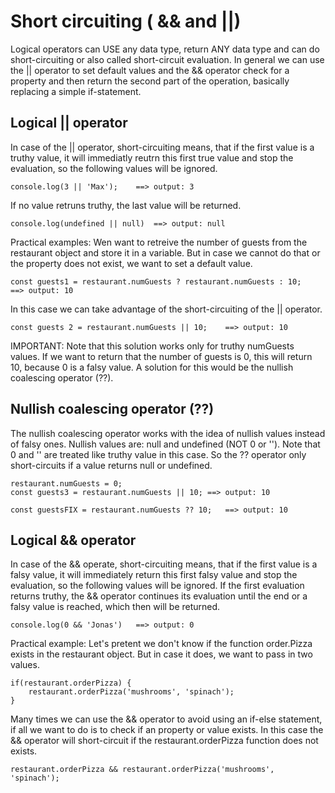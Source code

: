 # Short circuiting ( && and ||)

Logical operators can USE any data type, return ANY data type and can do short-circuiting or also called short-circuit evaluation.
In general we can use the || operator to set default values and the && operator check for a property and then return the second part of the operation, basically replacing a simple if-statement.

## Logical || operator

In case of the || operator, short-circuiting means, that if the first value is a truthy value, it will immediatly reutrn this first true value and stop the evaluation, so the following values will be ignored.

	console.log(3 || 'Max');	==> output: 3

If no value retruns truthy, the last value will be returned.

	console.log(undefined || null)	==> output: null

Practical examples:
Wen want to retreive the number of guests from the restaurant object and store it in a variable. But in case we cannot do that or the property does not exist, we want to set a default value.

	const guests1 = restaurant.numGuests ? restaurant.numGuests : 10;	==> output: 10

In this case we can take advantage of the short-circuiting of the || operator.

	const guests 2 = restaurant.numGuests || 10;	==> output: 10

IMPORTANT: Note that this solution works only for truthy numGuests values. If we want to return that the number of guests is 0, this will return 10, because 0 is a falsy value. A solution for this would be the nullish coalescing operator (??).

## Nullish coalescing operator (??)

The nullish coalescing operator works with the idea of nullish values instead of falsy ones. Nullish values are: null and undefined (NOT 0 or ''). Note that 0 and '' are treated like truthy value in this case. So the ?? operator only short-circuits if a value returns null or undefined.

	restaurant.numGuests = 0;
	const guests3 = restaurant.numGuests || 10;	==> output: 10

	const guestsFIX = restaurant.numGuests ?? 10;	==> output: 10


## Logical && operator

In case of the && operate, short-circuiting means, that if the first value is a falsy value, it will immediately return this first falsy value and stop the evaluation, so the following values will be ignored. If the first evaluation returns truthy, the && operator continues its evaluation until the end or a falsy value is reached, which then will be returned.

	console.log(0 && 'Jonas')	==> output: 0

Practical example:
Let's pretent we don't know if the function order.Pizza exists in the restaurant object. But in case it does, we want to pass in two values.

	if(restaurant.orderPizza) {
		restaurant.orderPizza('mushrooms', 'spinach');
	}

Many times we can use the && operator to avoid using an if-else statement, if all we want to do is to check if an property or value exists.
In this case the && operator will short-circuit if the restaurant.orderPizza function does not exists.

	restaurant.orderPizza && restaurant.orderPizza('mushrooms', 'spinach');
